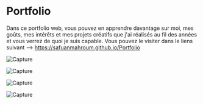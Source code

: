 # Portfolio

Dans ce portfolio web, vous pouvez en apprendre davantage sur moi, mes goûts, mes intérêts et mes projets créatifs que j'ai réalisés au fil des années et vous verrez de quoi je suis capable. Vous pouvez le visiter dans le liens suivant --> https://safuanmahroum.github.io/Portfolio

![Capture](https://github.com/user-attachments/assets/e0a07bc3-b0f8-423e-a9e1-48e6a306d8dc)

![Capture](https://github.com/user-attachments/assets/1fad8397-b47b-45b6-9b4a-9c434a84f134)

![Capture](https://github.com/user-attachments/assets/84a30c38-c9d7-45a5-8c37-32f51b2bf15e)

![Capture](https://github.com/user-attachments/assets/fd3ee245-b0be-46d1-a132-cd210196e9f3)

